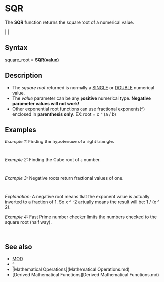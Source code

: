 # SQR

The **SQR** function returns the square root of a numerical value.

  

|  |

## Syntax

square_root = **SQR(**value**)**
  

## Description

* The *square root* returned is normally a [SINGLE](SINGLE.md) or [DOUBLE](DOUBLE.md) numerical value.
* The *value* parameter can be any **positive** numerical type. **Negative parameter values will not work!**
* Other exponential root functions can use fractional exponents([^](^.md)) enclosed in **parenthesis only**. EX: root = c ^ (a / b)

  

## Examples

*Example 1:* Finding the hypotenuse of a right triangle:

```  A% = 3: B% = 4  PRINT "hypotenuse! ="; SQR((A% ^ 2) + (B% ^ 2))  
```

```  hypotenuse = 5  
```

  

*Example 2:* Finding the Cube root of a number.

```  number = 8  cuberoot = number [^](^.md) (1/3)  PRINT cuberoot  
```

```  2  
```

  

*Example 3:* Negative roots return fractional values of one.

```  number = 8  negroot = number [^](^.md) -2  PRINT negroot  
```

```  .015625  
```

*Explanation:* A negative root means that the exponent value is actually inverted to a fraction of 1. So x ^ -2 actually means the result will be: 1 / (x ^ 2).
  

*Example 4:* Fast Prime number checker limits the numbers checked to the square root (half way).

``` DEFLNG P DO PRIME = -1   'set PRIME as True INPUT "Enter any number to check up to 2 million (Enter quits): ", guess$ PR = [VAL](VAL.md)(guess$) IF PR [MOD](MOD.md) 2 THEN              'check for even number   FOR P = 3 TO SQR(PR) STEP 2 'largest number that could be a multiple is the SQR     IF PR [MOD](MOD.md) P = 0 THEN PRIME = 0: EXIT FOR 'MOD = 0 when evenly divisible by another   NEXT ELSE : PRIME = 0 'number to be checked is even so it cannot be a prime END IF IF PR = 2 THEN PRIME = -1 '2 is the ONLY even prime IF PR = 1 THEN PRIME = 0  'MOD returns true but 1 is not a prime by definition IF PRIME THEN PRINT "PRIME! How'd you find me? " ELSE PRINT "Not a prime, you lose!" LOOP UNTIL PR = 0  
```

``` Enter any number to check up to 2 million (Enter quits): 12379 PRIME! How'd you find me?  
```

  

## See also

* [MOD](MOD.md)
* [^](^.md)
* [Mathematical Operations](Mathematical Operations.md)
* [Derived Mathematical Functions](Derived Mathematical Functions.md)

  
